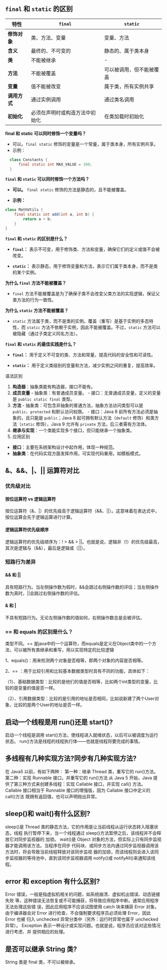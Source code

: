 
## `final` 和 `static` 的区别

| 特性       | `final`         | `static`     |
| -------- | --------------- | ------------ |
| **修饰对象** | 类、方法、变量         | 变量、方法        |
| **含义**   | 最终的、不可变的        | 静态的、属于类本身    |
| **类**    | 不能被继承           | -            |
| **方法**   | 不能被覆盖           | 可以被调用，但不能被覆盖 |
| **变量**   | 值不能被改变          | 属于类，所有实例共享   |
| **调用方式** | 通过实例调用          | 通过类名调用       |
| **初始化**  | 必须在声明时或构造方法中初始化 | 在类加载时初始化     |


**final 和 static 可以同时修饰一个变量吗？**
- 可以。`final static` 修饰的变量是一个常量，属于类本身，所有实例共享。
- 示例：
```java
  class Constants {
      final static int MAX_VALUE = 100;
  }
```


**`final` 和 `static` 可以同时修饰一个方法吗？**

- **可以。** `final static` 修饰的方法是静态的，且不能被覆盖。
  
- **示例：**

``` java
class MathUtils {
    final static int add(int a, int b) {
        return a + b;
    }
}
```



**`final` 和 `static` 的区别是什么？**

- **`final`：** 表示不可变，用于修饰类、方法和变量，确保它们的定义或值不会被改变。
    
- **`static`：** 表示静态，用于修饰变量和方法，表示它们属于类本身，而不是类的某个实例。
    

**为什么 `final` 方法不能被覆盖？**

- `final` 方法不能被覆盖是为了确保子类不会改变父类方法的实现逻辑，保证父类方法的行为一致性。
    

**为什么 `static` 方法不能被覆盖？**

- `static` 方法属于类，而不是类的实例。覆盖（重写）是基于实例的多态特性，而 `static` 方法不依赖于实例，因此不能被覆盖。不过，`static` 方法可以被隐藏（通过子类定义同名方法）。
    

**`final` 和 `static` 的最佳实践是什么？**

- **`final`：** 用于定义不可变的类、方法和常量，提高代码的安全性和可读性。
    
- **`static`：** 用于定义类级别的变量和方法，减少实例之间的重复，提高效率。




 语法区别 
 1. **构造器**：抽象类能有构造器，接口不能有。 
 2. **成员变量** - 抽象类：有普通成员变量。 - 接口：无普通成员变量，定义的变量是 `public static final` 类型。 
 3. **方法** - 抽象类：可包含非抽象的普通方法，抽象方法访问类型可以是 `public`、`protected` 和默认访问权限。 - 接口：Java 8 前所有方法必须是抽象的，且只能是 `public`；Java 8 起可拥有默认方法（`default` 修饰）和类方法（`static` 修饰），Java 9 允许有 `private` 方法，后三者需有方法体。 
 4. **继承与实现**：一个类能实现多个接口，但只能继承一个抽象类。 
 5. 应用区别 
 - **接口**：主要在系统架构设计中起作用，体现一种规范。
 - **抽象类**：在代码实现方面发挥作用，可实现代码重用，如模板模式。



## &、&&、|、|| 运算符对比


### 优先级对比

#### 按位运算符 vs 逻辑运算符

按位运算符（&、|）的优先级高于逻辑运算符（&&、||）。这意味着在表达式中，按位运算会先于逻辑运算进行计算。

#### 逻辑运算符优先级顺序

逻辑运算符的优先级顺序为：! > && > ||。也就是说，逻辑非（!）的优先级最高，其次是逻辑与（&&），最后是逻辑或（||）。
### 短路行为差异

#### && 和 ||

具有短路行为。当左侧操作数为假时，&&会跳过右侧操作数的评估；当左侧操作数为真时，||会跳过右侧操作数的评估。

#### & 和 |

不具有短路行为。无论左侧操作数的值如何，右侧操作数总是会被评估。



### == 和 equals 的区别是什么？

类型不同。== 是java中的一个运算符，而equals是定义在Object类中的一个方法，可以被所有类继承和重写，用以实现特定的比较逻辑

1、equals()：用来检测两个对象是否相等，即两个对象的内容是否相等。

2、== ：用于比较引用和比较基本数据类型时具有不同的功能，具体如下：

（1）、基础数据类型：比较的是他们的值是否相等，比如两个int类型的变量，比较的是变量的值是否一样。

（2）、引用数据类型：比较的是引用的地址是否相同，比如说新建了两个User对象，比较的是两个User的地址是否一样。


## **启动一个线程是用 run()还是 start()?**

启动一个线程是调用 start()方法，使线程进入就绪状态，以后可以被调度为运行状态。
run()方法是线程的线程执行体——也就是线程将要完成的事情。

## **多线程有几种实现方法?同步有几种实现方法?**

在 Java5 以前，有如下两种：
第一种：继承 Thread 类，重写它的 run()方法。
第二种：实现 Runnable 接口，并重写它的 run()方法
从 Java 5 开始，Java 提供了第三种方式来创建多线程：实现 Callable 接口，并实现 call()
方法。Callable 接口相当于 Runnable 接口的增强版，因为 Callable 接口中定义的 call()方法
既拥有返回值，也可以声明抛出异常。


## **sleep()和 wait()有什么区别?**

sleep()是 Thread 类的静态方法，它的作用是让当前线程从运行状态转入阻塞状态，线程
执行暂停下来，当一个线程通过 sleep()方法暂停之后，该线程并不会释放它对同步监视器的
加锁。
wait()是 Object 对象的方法，但实际上只有同步监视器才能调用该方法。当程序在同步
代码块、或同步方法内通过同步监视器调用该方法时，将会导致当前线程释放对该同步监视
器的加锁，而该线程则会进入该同步监视器的等待池中，直到该同步监视器调用 notify()或
notifyAll()来通知该线程。

## **error 和 exception 有什么区别?**

Error 错误，一般是指虚拟机相关的问题，如系统崩溃、虚拟机出错误、动态链接失败
等，这种错误无法恢复或不可能捕获，将导致应用程序中断。通常应用程序无法处理这些错
误，因此应用程序不应该试图使用 catch 块来捕获 Error 对象。
由于编译器会对 Error 进行检查，不会强制要求程序员必须处理 Error，因此 Error 也被
归入 unchecked 异常分类中（另外：运行时异常也属于 unchecked 异常）。
Exception 表示一种设计或实现问题。也就是说，程序员应该对这些情况进行考虑、并
提供相应的处理。

## 是否可以继承 String 类?

String 类是 final 类，不可以被继承。
